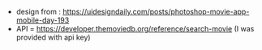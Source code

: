 - design from : https://uidesigndaily.com/posts/photoshop-movie-app-mobile-day-193
- API = https://developer.themoviedb.org/reference/search-movie (I was provided with api key)
